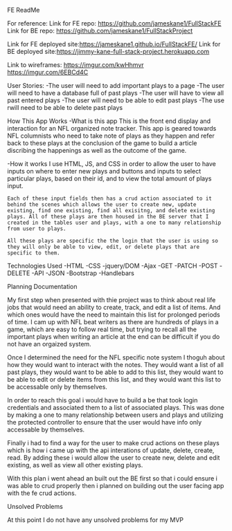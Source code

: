 FE ReadMe

For reference:
Link for FE repo: https://github.com/jameskane1/FullStackFE
Link for BE repo: https://github.com/jameskane1/FullStackProject

Link for FE deployed site:https://jameskane1.github.io/FullStackFE/
Link for BE deployed site:https://jimmy-kane-full-stack-project.herokuapp.com

Link to wireframes: https://imgur.com/kwHhmvr
                    https://imgur.com/6EBCd4C

User Stories: -The user will need to add important plays to a page
              -The user will need to have a database full of past plays
              -The user will have to view all past entered plays
              -The user will need to be able to edit past plays
              -The use rwill need to be able to delete past plays


How This App Works
  -What is this app
    This is the front end display and interaction for an NFL organized note tracker. This app is geared towards NFL columnists who need to take note of plays as they happen and refer back to these plays at the conclusion of the game to build a article discribing the happenings as well as the outcome of the game.

  -How it works
    I use HTML, JS, and CSS in order to allow the user to have inputs on where to enter new plays and buttons and inputs to select particular plays, based on their id, and to view the total amount of plays input.

    Each of these input fields then has a crud action associated to it behind the scenes which allows the user to create new, update existing, find one existing, find all exisitng, and delete existing plays. All of these plays are then housed in the BE server that I created in the tables user and plays, with a one to many relationship from user to plays.

    All these plays are specific the the login that the user is using so they will only be able to view, edit, or delete plays that are specific to them.


Technologies Used
-HTML
-CSS
-jquery/DOM
-Ajax
  -GET
  -PATCH
  -POST
  -DELETE
-API
-JSON
-Bootstrap
-Handlebars


Planning Documentation

My first step when presented with thie project was to think about real life jobs that would need an ability to create, track, and edit a list of items. And which ones would have the need to maintain this list for prolonged periods of time. I cam up with NFL beat writers as there are hundreds of plays in a game, which are easy to follow real time, but trying to recall all the important plays when writing an article at the end can be difficult if you do not have an orgaized system.

Once I determined the need for the NFL specific note system I thoguh about how they would want to interact with the notes. They would want a list of all past plays, they would want to be able to add to this list, they would want to be able to edit or delete items from this list, and they would want this list to be accessable only by themselves.

In order to reach this goal i would have to build a be that took login credentials and associated them to a list of associated plays. This was done by making a one to many relationship between users and plays and utilizing the protected controller to ensure that the user would have info only accessable by themselves.

Finally i had to find a way for the user to make crud actions on these plays which is how i came up with the api interations of update, delete, create, read. By adding these i would allow the user to create new, delete and edit existing, as well as view all other existing plays.

With this plan i went ahead an built out the BE first so that i could ensure i was able to crud properly then i planned on building out the user facing app with the fe crud actions.

Unsolved Problems

At this point I do not have any unsolved problems for my MVP
